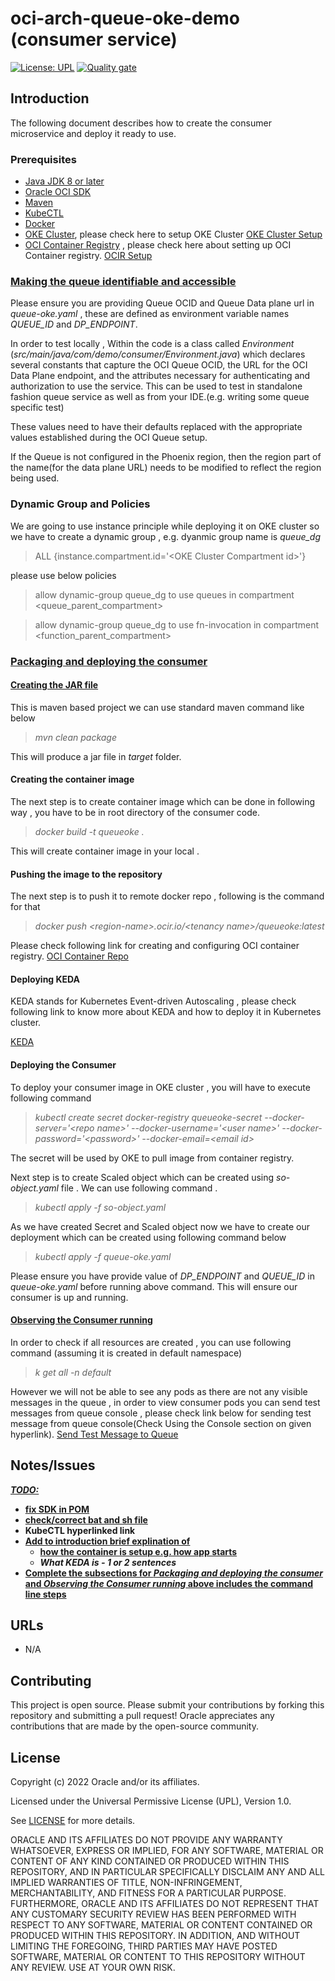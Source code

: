 # oci-arch-queue-oke-demo (consumer service)

[![License: UPL](https://img.shields.io/badge/license-UPL-green)](https://img.shields.io/badge/license-UPL-green) [![Quality gate](https://sonarcloud.io/api/project_badges/quality_gate?project=oracle-devrel_oci-arch-queue-oke-demo)](https://sonarcloud.io/dashboard?id=oracle-devrel_oci-arch-queue-oke-demo)

## Introduction

The following document describes how to create the consumer microservice and deploy it ready to use.

### Prerequisites

- [Java JDK 8 or later](https://www.oracle.com/java/technologies/downloads/)
- [Oracle OCI SDK](https://docs.oracle.com/en-us/iaas/Content/API/SDKDocs/javasdk.htm)
- [Maven](https://maven.apache.org/download.cgi)
- [KubeCTL](https://kubernetes.io/docs/tasks/tools/)
- [Docker](https://docs.docker.com/get-docker/)
- [OKE Cluster](https://docs.oracle.com/en-us/iaas/Content/ContEng/home.htm), please check here to setup OKE Cluster [OKE Cluster Setup](https://docs.oracle.com/en-us/iaas/Content/ContEng/Tasks/contengcreatingclusterusingoke_topic-Using_the_Console_to_create_a_Quick_Cluster_with_Default_Settings.htm)
- [OCI Container Registry](https://docs.oracle.com/en-us/iaas/Content/Registry/home.htm) , please check here about setting up OCI Container registry. [OCIR Setup](https://docs.oracle.com/en-us/iaas/Content/Registry/Tasks/registrycreatingarepository.htm#Creating_a_Repository)



### <u>Making the queue identifiable and accessible</u>

Please ensure you are providing Queue OCID and Queue Data plane url in *queue-oke.yaml* , these are defined as environment variable names *QUEUE_ID* and *DP_ENDPOINT*.

In order to test locally , Within the code is a class called *Environment* (*src/main/java/com/demo/consumer/Environment.java*) which declares several constants that capture the OCI Queue OCID, the URL for the OCI Data Plane endpoint, and the attributes necessary for authenticating and authorization to use the service. This can be used to test in standalone fashion queue service as well as from your IDE.(e.g. writing some queue specific test)

These values need to have their defaults replaced with the appropriate values established during the OCI Queue setup.

If the Queue is not configured in the Phoenix region, then the region part of the name(for the data plane URL) needs to be modified to reflect the region being used.

### Dynamic Group and Policies
  

We are going to use instance principle while deploying it on OKE cluster so we have to create a dynamic group , e.g. dyanmic group name is *queue_dg*
>ALL {instance.compartment.id='\<OKE Cluster Compartment id\>'}

please use below policies 
> allow dynamic-group queue_dg to use queues in compartment <queue_parent_compartment>

> allow dynamic-group queue_dg to use fn-invocation in compartment <function_parent_compartment>
### <u>Packaging and deploying the consumer</u>

#### <u>Creating the JAR file</u>

This is maven based project we can use standard maven command like below 
> *mvn clean package*

This will produce a jar file in *target* folder.
#### Creating the container image

The next step is to create  container image which can be done in following way , you have to be in root directory of the consumer code.
> *docker build -t queueoke .*

This will create container image in your local .

#### Pushing the image to the repository

The next step is to push it to remote docker repo , following is the command for that 
> *docker push \<region-name\>.ocir.io/\<tenancy name\>/queueoke:latest*

Please check following link for creating and configuring OCI container registry.
[OCI Container Repo](https://docs.oracle.com/en-us/iaas/Content/Registry/Concepts/registryoverview.htm)

#### Deploying KEDA

KEDA stands for Kubernetes Event-driven Autoscaling , please check following link to know more about KEDA and how to deploy it in Kubernetes cluster.

[KEDA](https://keda.sh/)

#### Deploying the Consumer

To deploy your consumer image in OKE cluster , you will have to execute following command 
> *kubectl create secret docker-registry queueoke-secret --docker-server='\<repo name\>' --docker-username='\<user name\>' --docker-password='\<password\>' --docker-email=\<email id\>*

The secret will be used by OKE to pull image from container registry.

Next step is to create Scaled object which can be created using _so-object.yaml_ file . We can use following command .
>  _kubectl apply -f so-object.yaml_

As we have created Secret and Scaled object now we have to create our deployment which can be created using following command below
> _kubectl apply -f queue-oke.yaml_

Please ensure you have provide value of *DP_ENDPOINT* and *QUEUE_ID* in *queue-oke.yaml* before running above command. This will ensure our consumer is up and running.
#### <u>Observing the Consumer running</u>

In order to check if all resources are created , you can use following command (assuming it is created in default namespace)
> *k get all -n default*

However we will not be able to see any pods as there are not any visible messages in the queue , in order to view consumer pods you can send test messages from queue console , please check link below for sending test message from queue console(Check Using the Console section on given hyperlink).
[Send Test Message to Queue](https://docs.oracle.com/en-us/iaas/Content/queue/publish-messages.htm#example-manage)

## Notes/Issues

**<u>*TODO:*</u>**

* <u>**fix SDK in POM**</u>
* **<u>check/correct bat and sh file</u>** 
* **KubeCTL hyperlinked link**
* **<u>Add to introduction brief explination of</u>**
  * **<u> how the container is setup e.g. how app starts</u>**
  * ***What KEDA is - 1 or 2 sentences***
* <u>**Complete the subsections for *Packaging and deploying the consumer* and *Observing the Consumer running* above includes the command line steps**</u>

## URLs

* N/A

## Contributing

This project is open source.  Please submit your contributions by forking this repository and submitting a pull request!  Oracle appreciates any contributions that are made by the open-source community.

## License

Copyright (c) 2022 Oracle and/or its affiliates.

Licensed under the Universal Permissive License (UPL), Version 1.0.

See [LICENSE](LICENSE) for more details.

ORACLE AND ITS AFFILIATES DO NOT PROVIDE ANY WARRANTY WHATSOEVER, EXPRESS OR IMPLIED, FOR ANY SOFTWARE, MATERIAL OR CONTENT OF ANY KIND CONTAINED OR PRODUCED WITHIN THIS REPOSITORY, AND IN PARTICULAR SPECIFICALLY DISCLAIM ANY AND ALL IMPLIED WARRANTIES OF TITLE, NON-INFRINGEMENT, MERCHANTABILITY, AND FITNESS FOR A PARTICULAR PURPOSE.  FURTHERMORE, ORACLE AND ITS AFFILIATES DO NOT REPRESENT THAT ANY CUSTOMARY SECURITY REVIEW HAS BEEN PERFORMED WITH RESPECT TO ANY SOFTWARE, MATERIAL OR CONTENT CONTAINED OR PRODUCED WITHIN THIS REPOSITORY. IN ADDITION, AND WITHOUT LIMITING THE FOREGOING, THIRD PARTIES MAY HAVE POSTED SOFTWARE, MATERIAL OR CONTENT TO THIS REPOSITORY WITHOUT ANY REVIEW. USE AT YOUR OWN RISK. 

